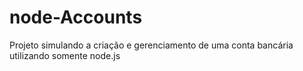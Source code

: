 # node-Accounts
Projeto simulando a criação e gerenciamento de uma conta bancária utilizando somente node.js

